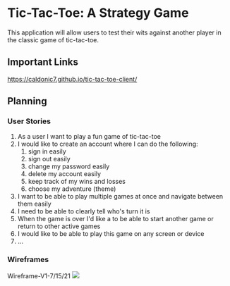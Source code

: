 

# Tic-Tac-Toe: A Strategy Game
 This application will allow users to test their wits against another player in the classic game of tic-tac-toe. 

## Important Links
https://caldonic7.github.io/tic-tac-toe-client/

## Planning

### User Stories

1. As a user I want to play a fun game of tic-tac-toe
2. I would like to create an account where I can do the following:
   1. sign in easily
   2. sign out easily
   3. change my password easily
   4. delete my account easily
   5. keep track of my wins and losses
   6. choose my adventure (theme)
3. I want to be able to play multiple games at once and navigate between them easily
4. I need to be able to clearly tell who's turn it is
5. When the game is over I'd like a to be able to start another game or return to other active games
6. I would like to be able to play this game on any screen or device
7. ...



### Wireframes

Wireframe-V1-7/15/21 ![](Wireframe-V1-7/15/21.png)

